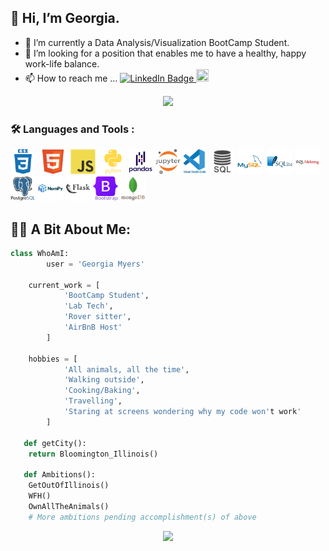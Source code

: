 ## 👋 Hi, I’m Georgia.
- 🍎 I’m currently a Data Analysis/Visualization BootCamp Student.
- 👀 I’m looking for a position that enables me to have a healthy, happy work-life balance.
- 📫 How to reach me ...
  <a href="https://www.linkedin.com/in/georgia-myers/">
    <img src="https://img.shields.io/badge/LinkedIn-blue?style=plastic&logo=linkedin&logoColor=white" alt="LinkedIn Badge"/>
  </a>
  <a href="mailto:GMyers95@live.com">
  <img src="https://github.com/PlanetWilson/Office365icons/blob/master/Outlook_OfficeCore10_32x_24x_20x_16x_01-22-2019.svg" width="20" height="20"/>
  </a>
  
<div id="header" align="center">
<img src="https://media.giphy.com/media/WUlplcMpOCEmTGBtBW/giphy.gif" width="100">
</div>

### :hammer_and_wrench: Languages and Tools :
<div>
  <img src="https://github.com/devicons/devicon/blob/master/icons/css3/css3-plain-wordmark.svg"  title="CSS3" alt="CSS" width="40" height="40"/>&nbsp;
  <img src="https://github.com/devicons/devicon/blob/master/icons/html5/html5-original.svg" title="HTML5" alt="HTML" width="40" height="40"/>&nbsp;
  <img src="https://github.com/devicons/devicon/blob/master/icons/javascript/javascript-original.svg" title="JavaScript" alt="JavaScript" width="40" height="40"/>&nbsp;
  <img src="https://github.com/devicons/devicon/blob/master/icons/python/python-plain-wordmark.svg" title="Python" alt="Python" width="40" height="40"/>
  <img src="https://github.com/devicons/devicon/blob/master/icons/pandas/pandas-original-wordmark.svg" title="Pandas" alt="Pandas" width="40" height="40"/>
  <img src="https://github.com/devicons/devicon/blob/master/icons/jupyter/jupyter-original-wordmark.svg" title="Jupyter" alt="Jupyter" width="40" height="40"/>
  <img src="https://github.com/devicons/devicon/blob/master/icons/vscode/vscode-original-wordmark.svg" title="VSCode" alt="VSCode" width="40" height="40"/>
  <img src="https://github.com/ejw-data/ejw-data/blob/main/images/sql-icon.png" title= "SQL" alt="SQL" width="40" height="40"/>
  <img src="https://github.com/devicons/devicon/blob/master/icons/mysql/mysql-original-wordmark.svg" title="MySQL"  alt="MySQL" width="40" height="40"/>&nbsp;
  <img src="https://github.com/devicons/devicon/blob/master/icons/sqlite/sqlite-original-wordmark.svg" title="SQLite" alt="SQLite" width="40" height="40"/>
  <img src="https://github.com/devicons/devicon/blob/master/icons/sqlalchemy/sqlalchemy-original-wordmark.svg" title="SQLAlchemy" alt="SQLAlchemy" width="40" height="40"/>
  <img src="https://github.com/devicons/devicon/blob/master/icons/postgresql/postgresql-original-wordmark.svg" title="PostgreSQL" alt="PostgreSQL" width="40" height="40"/>
  <img src="https://github.com/devicons/devicon/blob/master/icons/numpy/numpy-original-wordmark.svg" title="NumPy" alt="NumPy" widht="40" height="40"/>
  <img src="https://github.com/devicons/devicon/blob/master/icons/flask/flask-original-wordmark.svg" title="Flask" alt="Flask" width="40" height="40"/>
  <img src="https://github.com/devicons/devicon/blob/master/icons/bootstrap/bootstrap-original-wordmark.svg" title="Bootstrap" alt="Bootstrap" width="40" height="40"/>
  <img src="https://github.com/devicons/devicon/blob/master/icons/mongodb/mongodb-original-wordmark.svg" title="MongoDB" alt="MongoDB" width="40" height="40"/>
  
</div>

## :woman_technologist: A Bit About Me:
``` python
class WhoAmI:
        user = 'Georgia Myers'

   	current_work = [
   			'BootCamp Student',
   			'Lab Tech',
   			'Rover sitter',
   			'AirBnB Host'
   		]
      
   	hobbies = [
   			'All animals, all the time',
   			'Walking outside',
   			'Cooking/Baking',
   			'Travelling',
   			'Staring at screens wondering why my code won't work'
   		] 
   
   def getCity():
   	return Bloomington_Illinois()
   
   def Ambitions():
   	GetOutOfIllinois()
   	WFH()
   	OwnAllTheAnimals()
   	# More ambitions pending accomplishment(s) of above
   ```
   
   <div id="header" align="center">
   <img src="http://cdn.shopify.com/s/files/1/0082/0733/5475/products/NoIdeaSticker_1.png?v=1614265161" width="200"/>
</div>

<div id="header" align="center">
  <img src="https://komarev.com/ghpvc/?username=GMyers95&style=flat-square&color=blue" alt=""/>
  </div>
  <!-- https://www.sitepoint.com/github-profile-readme/ >
<!-- https://github.com/MarikIshtar007/MarikIshtar007/blob/master/README.md >
<!-- https://martinheinz.dev/blog/29 >
